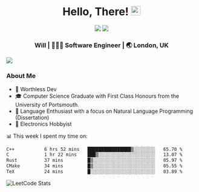 <div align="center">
  <h1> Hello, There! <img src="https://media.giphy.com/media/hvRJCLFzcasrR4ia7z/giphy.gif" width="25px"></h1>
</div>

<p align="center">
    <a href="https://linkedin.com/in/willgreen98" alt="LinkedIn">
	    <img src="https://img.shields.io/badge/-LinkedIn-0e76a8?style=flat-square&logo=Linkedin&logoColor=white"/></a>
    <a href="https://twitter.com/Will_Green98" alt="Tweeter">
        <img src="https://img.shields.io/badge/-Twitter-00acee?style=flat-square&logo=Twitter&logoColor=white"/></a>
</p>

<div align="center">
	<h3> Will | 👨🏻‍💻 Software Engineer | 🌏 London, UK </h3>
</div>

![](https://visitor-badge.glitch.me/badge?page_id=willgreen98.visitor-badge)

### About Me

- 🥰 Worthless Dev
- 🎓 Computer Science Graduate with First Class Honours from the University of Portsmouth.
- 📖 Language Enthusiast with a focus on Natural Language Programming (Dissertation)
- 🤖 Electronics Hobbyist

📊 This week I spent my time on:
<!--START_SECTION:waka-->

```txt
C++           6 hrs 52 mins   ████████████████▒░░░░░░░░   65.70 %
C             1 hr 22 mins    ███▒░░░░░░░░░░░░░░░░░░░░░   13.07 %
Rust          37 mins         █▒░░░░░░░░░░░░░░░░░░░░░░░   05.97 %
CMake         34 mins         █▒░░░░░░░░░░░░░░░░░░░░░░░   05.55 %
TeX           24 mins         █░░░░░░░░░░░░░░░░░░░░░░░░   03.89 %
```

<!--END_SECTION:waka-->

![LeetCode Stats](https://leetcard.jacoblin.cool/WillGreen98?theme=unicorn&font=JetBrains%20Mono&ext=activity)
